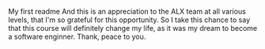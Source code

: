 My first readme
And this is an appreciation to the ALX team at all various levels, that I'm so grateful for this opportunity.
So I take this chance to say that this course will definitely change my life, as it was my dream to become a software enginner.
Thank, peace to you.
